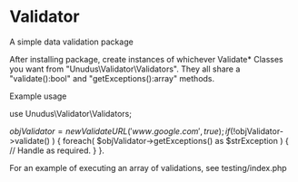 # Validator
A simple data validation package

After installing package, create instances of whichever Validate* Classes you want from "Unudus\Validator\Validators". They all share a "validate():bool" and "getExceptions():array" methods.

Example usage

use Unudus\Validator\Validators;

$objValidator = new ValidateURL( 'www.google.com', true );
if ( !$objValidator->validate() )
{
    foreach( $objValidator->getExceptions() as $strException )
    {
        // Handle as required.
    }
}.

For an example of executing an array of validations, see testing/index.php
